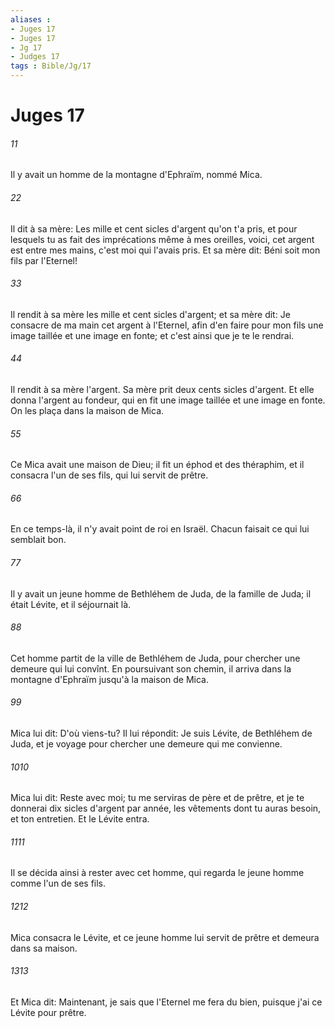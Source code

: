 ```yaml
---
aliases : 
- Juges 17
- Juges 17
- Jg 17
- Judges 17
tags : Bible/Jg/17
---
```


# Juges 17

###### 11
Il y avait un homme de la montagne d'Ephraïm, nommé Mica.
###### 22
Il dit à sa mère: Les mille et cent sicles d'argent qu'on t'a pris, et pour lesquels tu as fait des imprécations même à mes oreilles, voici, cet argent est entre mes mains, c'est moi qui l'avais pris. Et sa mère dit: Béni soit mon fils par l'Eternel!
###### 33
Il rendit à sa mère les mille et cent sicles d'argent; et sa mère dit: Je consacre de ma main cet argent à l'Eternel, afin d'en faire pour mon fils une image taillée et une image en fonte; et c'est ainsi que je te le rendrai.
###### 44
Il rendit à sa mère l'argent. Sa mère prit deux cents sicles d'argent. Et elle donna l'argent au fondeur, qui en fit une image taillée et une image en fonte. On les plaça dans la maison de Mica.
###### 55
Ce Mica avait une maison de Dieu; il fit un éphod et des théraphim, et il consacra l'un de ses fils, qui lui servit de prêtre.
###### 66
En ce temps-là, il n'y avait point de roi en Israël. Chacun faisait ce qui lui semblait bon.
###### 77
Il y avait un jeune homme de Bethléhem de Juda, de la famille de Juda; il était Lévite, et il séjournait là.
###### 88
Cet homme partit de la ville de Bethléhem de Juda, pour chercher une demeure qui lui convînt. En poursuivant son chemin, il arriva dans la montagne d'Ephraïm jusqu'à la maison de Mica.
###### 99
Mica lui dit: D'où viens-tu? Il lui répondit: Je suis Lévite, de Bethléhem de Juda, et je voyage pour chercher une demeure qui me convienne.
###### 1010
Mica lui dit: Reste avec moi; tu me serviras de père et de prêtre, et je te donnerai dix sicles d'argent par année, les vêtements dont tu auras besoin, et ton entretien. Et le Lévite entra.
###### 1111
Il se décida ainsi à rester avec cet homme, qui regarda le jeune homme comme l'un de ses fils.
###### 1212
Mica consacra le Lévite, et ce jeune homme lui servit de prêtre et demeura dans sa maison.
###### 1313
Et Mica dit: Maintenant, je sais que l'Eternel me fera du bien, puisque j'ai ce Lévite pour prêtre.
